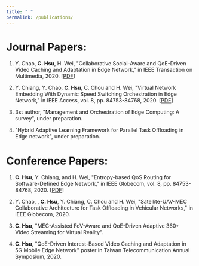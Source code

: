 ```yaml
---
title: " "
permalink: /publications/
---
```


Journal Papers:
======
1. Y. Chao, **C. Hsu**, H. Wei, "Collaborative Social-Aware and QoE-Driven Video Caching and Adaptation in Edge Network," in IEEE Transaction on Multimedia, 2020. [[PDF](http://SendurLanter.github.io/files/CSQCA.pdf)]

2. Y. Chiang, Y. Chao, **C. Hsu**, C. Chou and H. Wei, "Virtual Network Embedding With Dynamic Speed Switching Orchestration in Edge Network," in IEEE Access, vol. 8, pp. 84753-84768, 2020. [[PDF](http://SendurLanter.github.io/files/Access.pdf)]

3. 3st author, "Management and Orchestration of Edge Computing: A survey", under preparation.

4. "Hybrid Adaptive Learning Framework for Parallel Task Offloading in Edge network", under preparation.

Conference Papers:
======
1. **C. Hsu**, Y. Chiang, and H. Wei, "Entropy-based QoS Routing for Software-Defined Edge Network," in IEEE Globecom, vol. 8, pp. 84753-84768, 2020. [[PDF](http://SendurLanter.github.io/files/EQLBR.pdf)]

2. Y. Chao, , **C. Hsu**, Y. Chiang, C. Chou and H. Wei, "Satellite-UAV-MEC Collaborative Architecture for Task Offloading in Vehicular Networks," in IEEE Globecom, 2020.

3. **C. Hsu**, "MEC-Assisted FoV-Aware and QoE-Driven Adaptive 360◦ Video Streaming for Virtual Reality".

4. **C. Hsu**, "QoE-Driven Interest-Based Video Caching and Adaptation in 5G Mobile Edge Network" poster in Taiwan Telecommunication Annual Symposium, 2020.